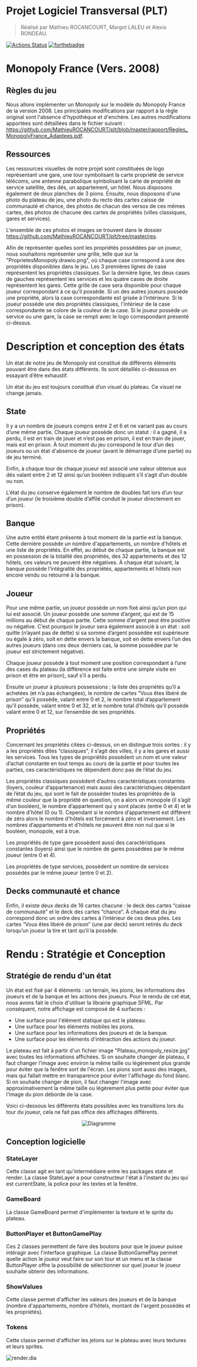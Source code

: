 # Projet Logiciel Transversal (PLT)
> Réalisé par Mathieu ROCANCOURT, Margot LALEU et Alexis RONDEAU.


[![Actions Status](https://github.com/cbares/plt/workflows/PLT%20build/badge.svg)](https://github.com/cbares/plt/actions)
[![forthebadge](https://forthebadge.com/images/badges/made-with-c-plus-plus.svg)](https://forthebadge.com)

# Monopoly France (Vers. 2008)
## Règles du jeu
Nous allons implémenter un Monopoly sur le modèle du Monopoly France de la version 2008. Les principales modifications par rapport à la règle original sont l'absence d'hypothèque et d'enchère. Les autres modifications apportées sont détaillées dans le fichier suivant : https://github.com/MathieuROCANCOURT/plt/blob/master/rapport/Regles_MonopolyFrance_Adaptees.pdf.

## Ressources
Les ressources visuelles de notre projet sont constituées de logo représentant une gare, une tour symbolisant la carte propriété de service télécoms, une antenne parabolique symbolisant la carte de propriété de service satellite, des dés, un appartement, un hôtel. Nous disposons également de deux planches de 3 pions. 
Ensuite, nous disposons d'une photo du plateau de jeu, une photo du recto des cartes caisse de communauté et chance, des photos de chacun des versos de ces mêmes cartes, des photos de chacune des cartes de propriétés (villes classiques, gares et services).

L'ensemble de ces photos et images se trouvent dans le dossier https://github.com/MathieuROCANCOURT/plt/tree/master/res.

Afin de représenter quelles sont les propriétés possédées par un joueur, nous souhaitons représenter une grille, telle que sur la "ProprietesMonopoly.drawio.png", où chaque case correspond à une des propriétés disponibles dans le jeu. Les 3 premières lignes de case représentent les propriétés classiques. Sur la dernière ligne, les deux cases de gauches représentent les services et les quatre cases de droite représentent les gares.
Cette grille de case sera disponible pour chaque joueur correspondant à ce qu'il possède. Si un des autres joueurs possède une propriété, alors la case correspondante est grisée à l’intérieure. Si le joueur possède une des propriétés classiques, l'intérieur de la case correspondante se colore de la couleur de la case. Si le joueur possède un service ou une gare, la case se rempli avec le logo correspondant présenté ci-dessus.

# Description et conception des états

Un état de notre jeu de Monopoly est constitué de différents éléments pouvant être dans des états différents. Ils sont détaillés ci-dessous en essayant d’être exhaustif.

Un état du jeu est toujours constitué d’un visuel du plateau. Ce visuel ne change jamais.

## State

Il y a un nombre de joueurs compris entre 2 et 6 et ne variant pas au cours d’une même partie.
Chaque joueur possède donc un statut : il a gagné, il a perdu, il est en train de jouer et n’est pas en prison, il est en train de jouer, mais est en prison.
À tout moment du jeu correspond le tour d’un des joueurs ou un état d'absence de joueur (avant le démarrage d’une partie) ou de jeu terminé.

Enfin, à chaque tour de chaque joueur est associé une valeur obtenue aux dés valant entre 2 et 12 ainsi qu’un booléen indiquant s’il s’agit d’un double ou non.

L’état du jeu conserve également le nombre de doubles fait lors d’un tour d’un joueur (le troisième double d’affilé conduit le joueur directement en prison).

## Banque

Une autre entité étant présente à tout moment de la partie est la banque. Cette dernière possède un nombre d'appartements, un nombre d'hôtels et une liste de propriétés. En effet, au début de chaque partie, la banque est en possession de la totalité des propriétés, des 32 appartements et des 12 hôtels, ces valeurs ne peuvent être négatives. À chaque état suivant, la banque possède l’intégralité des propriétés, appartements et hôtels non encore vendu ou retourné à la banque.

## Joueur 

Pour une même partie, un joueur possède un nom fixé ainsi qu’un pion qui lui est associé. Un joueur possède une somme d’argent, qui est de 15 millions au début de chaque partie. Cette somme d’argent peut être positive ou négative. C’est pourquoi le joueur sera également associé à un état : soit quitte (n’ayant pas de dette) si sa somme d’argent possédée est supérieure ou égale à zéro, soit en dette envers la banque, soit en dette envers l’un des autres joueurs (dans ces deux derniers cas, la somme possédée par le joueur est strictement négative).

Chaque joueur possède à tout moment une position correspondant à l’une des cases du plateau (la différence est faite entre une simple visite en prison et être en prison), sauf s’il a perdu.

Ensuite un joueur à plusieurs possessions : la liste des propriétés qu’il a achetées (et n’a pas échangées), le nombre de cartes “Vous êtes libéré de prison” qu’il possède, valant entre 0 et 2, le nombre total d’appartement qu’il possède, valant entre 0 et 32, et le nombre total d’hôtels qu’il possède valant entre 0 et 12, sur l’ensemble de ses propriétés.

## Propriétés 

Concernant les propriétés citées ci-dessus, on en distingue trois sortes : il y a les propriétés dites “classiques”, il s’agit des villes, il y a les gares et aussi les services.
Tous les types de propriétés possèdent un nom et une valeur d’achat constante en tout temps au cours de la partie et pour toutes les parties, ces caractéristiques ne dépendent donc pas de l’état du jeu.

Les propriétés classiques possèdent d’autres caractéristiques constantes (loyers, couleur d’appartenance) mais aussi des caractéristiques dépendant de l’état du jeu, qui sont le fait de posséder toutes les propriétés de la même couleur que la propriété en question, on a alors un monopole (il s’agit d’un booléen), le nombre d’appartement qui y sont placés (entre 0 et 4) et le nombre d'hôtel (0 ou 1). Cependant si le nombre d’appartement est différent de zéro alors le nombre d'hôtels est forcément à zéro et inversement. Les nombres d’appartements et d'hôtels ne peuvent être non nul que si le booléen, monopole, est à true.

Les propriétés de type gare possèdent aussi des caractéristiques constantes (loyers) ainsi que le nombre de gares possédées par le même joueur (entre 0 et 4).

Les propriétés de type services, possèdent un nombre de services possédés par le même joueur (entre 0 et 2).

## Decks communauté et chance

Enfin, il existe deux decks de 16 cartes chacune : le deck des cartes “caisse de communauté” et le deck des cartes “chance”. À chaque état du jeu correspond donc un ordre des cartes à l’intérieur de ces deux piles. Les cartes “Vous êtes libéré de prison” (une par deck) seront retirés du deck lorsqu’un joueur la tire et tant qu’il la possède.

# Rendu : Stratégie et Conception
## Stratégie de rendu d'un état

Un état est fixé par 4 éléments : un terrain, les pions, les informations des joueurs et de la banque et les actions des joueurs.
Pour le rendu de cet état, nous avons fait le choix d'utiliser la librairie graphique SFML. Par conséquent, notre affichage est composé de 4 surfaces :

* Une surface pour l'élément statique qui est le plateau.
* Une surface pour les éléments mobiles les pions.
* Une surface pour les informations des joueurs et de la banque.
* Une surface pour les éléments d'intéraction des actions du joueur.

Le plateau est fait à partir d'un fichier image "Plateau_monopoly_resize.jpg" avec toutes les informations affichées. Si on souhaite changer de plateau, il faut changer l'image avec environ la même taille ou légèrement plus grande pour éviter que la fenêtre sort de l'écran.
Les pions sont aussi des images, mais qui fallait mettre en transparence pour éviter l'affichage du fond blanc. Si on souhaite changer de pion, il faut changer l'image avec approximativement la même taille ou légèrement plus petite pour éviter que l'image du pion déborde de la case.

Voici ci-dessous les différents états possibles avec les transitions lors du tour du joueur, cela ne fait pas office des affichages différents.
<p align="center">
 <img src=https://github.com/MathieuROCANCOURT/plt/assets/114499096/302c631f-8a77-40dd-89e5-0b630423c6c2 alt=Diagramme d'état pour le rendu>
</p>

## Conception logicielle
### StateLayer

Cette classe agit en tant qu'intermédiaire entre les packages state et render.
La classe StateLayer a pour constructeur l'état à l'instant du jeu qui est currentState, la police pour les textes et la fenêtre.

### GameBoard

La classe GameBoard permet d'implémenter la texture et le sprite du plateau.

### ButtonPlayer et ButtonGamePlay

Ces 2 classes permettent de faire des boutons pour que le joueur puisse intéragir avec l'interface graphique.
La classe ButtonGamePlay permet quelle action le joueur veut faire sur son tour et un menu et la classe ButtonPlayer offre la possibilité de sélectionner sur quel joueur le joueur souhaite obtenir des informations.

### ShowValues

Cette classe permet d'afficher les valeurs des joueurs et de la banque (nombre d'appartements, nombre d'hôtels, montant de l'argent possédés et les propriétés).

### Tokens

Cette classe permet d'afficher les jetons sur le plateau avec leurs textures et leurs sprites.

![render.dia](https://github.com/MathieuROCANCOURT/plt/blob/SFML/res/render.png "render")

